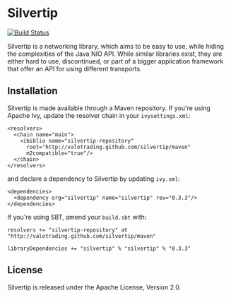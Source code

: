 # Silvertip

[![Build Status](https://secure.travis-ci.org/valotrading/silvertip.png)](http://travis-ci.org/valotrading/silvertip)

Silvertip is a networking library, which aims to be easy to use, while hiding
the complexities of the Java NIO API. While similar libraries exist, they are
either hard to use, discontinued, or part of a bigger application framework
that offer an API for using different transports.

## Installation

Silvertip is made available through a Maven repository. If you're using Apache
Ivy, update the resolver chain in your `ivysettings.xml`:

    <resolvers>
      <chain name="main">
        <ibiblio name="silvertip-repository"
          root="http://valotrading.github.com/silvertip/maven"
          m2compatible="true"/>
      </chain>
    </resolvers>

and declare a dependency to Silvertip by updating `ivy.xml`:

    <dependencies>
      <dependency org="silvertip" name="silvertip" rev="0.3.3"/>
    </dependencies>

If you're using SBT, amend your `build.sbt` with:

    resolvers += "silvertip-repository" at "http://valotrading.github.com/silvertip/maven"

    libraryDependencies += "silvertip" % "silvertip" % "0.3.3"

## License

Silvertip is released under the Apache License, Version 2.0.

